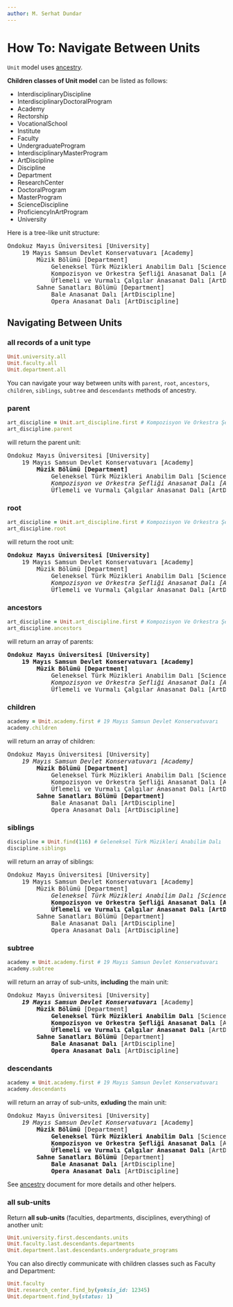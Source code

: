 ```yaml
---
author: M. Serhat Dundar
---
```


# How To: Navigate Between Units

`Unit` model uses [ancestry](https://github.com/stefankroes/ancestry).

**Children classes of Unit model** can be listed as follows:

- InterdisciplinaryDiscipline
- InterdisciplinaryDoctoralProgram
- Academy
- Rectorship
- VocationalSchool
- Institute
- Faculty
- UndergraduateProgram
- InterdisciplinaryMasterProgram
- ArtDiscipline
- Discipline
- Department
- ResearchCenter
- DoctoralProgram
- MasterProgram
- ScienceDiscipline
- ProficiencyInArtProgram
- University

Here is a tree-like unit structure:

<pre>
Ondokuz Mayıs Üniversitesi [University]
    19 Mayıs Samsun Devlet Konservatuvarı [Academy]
        Müzik Bölümü [Department]
            Geleneksel Türk Müzikleri Anabilim Dalı [ScienceDiscipline]
            Kompozisyon ve Orkestra Şefliği Anasanat Dalı [ArtDiscipline]
            Üflemeli ve Vurmalı Çalgılar Anasanat Dalı [ArtDiscipline]
        Sahne Sanatları Bölümü [Department]
            Bale Anasanat Dalı [ArtDiscipline]
            Opera Anasanat Dalı [ArtDiscipline]
</pre>

## Navigating Between Units

### all records of a unit type

```ruby
Unit.university.all
Unit.faculty.all
Unit.department.all
```

You can navigate your way between units with `parent`, `root`, `ancestors`, `children`, `siblings`, `subtree` and `descendants` methods of ancestry.

### parent

```ruby
art_discipline = Unit.art_discipline.first # Kompozisyon Ve Orkestra Şefliği Anasanat Dalı
art_discipline.parent
```

will return the parent unit:

<pre>
Ondokuz Mayıs Üniversitesi [University]
    19 Mayıs Samsun Devlet Konservatuvarı [Academy]
        <b>Müzik Bölümü [Department]</b>
            Geleneksel Türk Müzikleri Anabilim Dalı [ScienceDiscipline]
            <i>Kompozisyon ve Orkestra Şefliği Anasanat Dalı [ArtDiscipline]</i>
            Üflemeli ve Vurmalı Çalgılar Anasanat Dalı [ArtDiscipline]
</pre>

### root

```ruby
art_discipline = Unit.art_discipline.first # Kompozisyon Ve Orkestra Şefliği Anasanat Dalı
art_discipline.root
```

will return the root unit:

<pre>
<b>Ondokuz Mayıs Üniversitesi [University]</b>
    19 Mayıs Samsun Devlet Konservatuvarı [Academy]
        Müzik Bölümü [Department]
            Geleneksel Türk Müzikleri Anabilim Dalı [ScienceDiscipline]
            <i>Kompozisyon ve Orkestra Şefliği Anasanat Dalı [ArtDiscipline]</i>
            Üflemeli ve Vurmalı Çalgılar Anasanat Dalı [ArtDiscipline]
</pre>

### ancestors

```ruby
art_discipline = Unit.art_discipline.first # Kompozisyon Ve Orkestra Şefliği Anasanat Dalı
art_discipline.ancestors
```

will return an array of parents:

<pre>
<b>Ondokuz Mayıs Üniversitesi [University]</b>
    <b>19 Mayıs Samsun Devlet Konservatuvarı [Academy]</b>
        <b>Müzik Bölümü [Department]</b>
            Geleneksel Türk Müzikleri Anabilim Dalı [ScienceDiscipline]
            <i>Kompozisyon ve Orkestra Şefliği Anasanat Dalı [ArtDiscipline]</i>
            Üflemeli ve Vurmalı Çalgılar Anasanat Dalı [ArtDiscipline]
</pre>

### children

```ruby
academy = Unit.academy.first # 19 Mayıs Samsun Devlet Konservatuvarı
academy.children
```

will return an array of children:

<pre>
Ondokuz Mayıs Üniversitesi [University]
    <i>19 Mayıs Samsun Devlet Konservatuvarı [Academy]</i>
        <b>Müzik Bölümü [Department]</b>
            Geleneksel Türk Müzikleri Anabilim Dalı [ScienceDiscipline]
            Kompozisyon ve Orkestra Şefliği Anasanat Dalı [ArtDiscipline]
            Üflemeli ve Vurmalı Çalgılar Anasanat Dalı [ArtDiscipline]
        <b>Sahne Sanatları Bölümü [Department]</b>
            Bale Anasanat Dalı [ArtDiscipline]
            Opera Anasanat Dalı [ArtDiscipline]
</pre>

### siblings

```ruby
discipline = Unit.find(116) # Geleneksel Türk Müzikleri Anabilim Dalı
discipline.siblings
```

will return an array of siblings:

<pre>
Ondokuz Mayıs Üniversitesi [University]
    19 Mayıs Samsun Devlet Konservatuvarı [Academy]
        Müzik Bölümü [Department]
            <i>Geleneksel Türk Müzikleri Anabilim Dalı [ScienceDiscipline]</i>
            <b>Kompozisyon ve Orkestra Şefliği Anasanat Dalı [ArtDiscipline]</b>
            <b>Üflemeli ve Vurmalı Çalgılar Anasanat Dalı [ArtDiscipline]</b>
        Sahne Sanatları Bölümü [Department]
            Bale Anasanat Dalı [ArtDiscipline]
            Opera Anasanat Dalı [ArtDiscipline]
</pre>

### subtree

```ruby
academy = Unit.academy.first # 19 Mayıs Samsun Devlet Konservatuvarı
academy.subtree
```

will return an array of sub-units, **including** the main unit:

<pre>
Ondokuz Mayıs Üniversitesi [University]
    <i><b>19 Mayıs Samsun Devlet Konservatuvarı</i></b> [Academy]
        <b>Müzik Bölümü</b> [Department]
            <b>Geleneksel Türk Müzikleri Anabilim Dalı</b> [ScienceDiscipline]
            <b>Kompozisyon ve Orkestra Şefliği Anasanat Dalı</b> [ArtDiscipline]
            <b>Üflemeli ve Vurmalı Çalgılar Anasanat Dalı</b> [ArtDiscipline]
        <b>Sahne Sanatları Bölümü</b> [Department]
            <b>Bale Anasanat Dalı</b> [ArtDiscipline]
            <b>Opera Anasanat Dalı</b> [ArtDiscipline]
</pre>

### descendants

```ruby
academy = Unit.academy.first # 19 Mayıs Samsun Devlet Konservatuvarı
academy.descendants
```

will return an array of sub-units, **exluding** the main unit:

<pre>
Ondokuz Mayıs Üniversitesi [University]
    <i>19 Mayıs Samsun Devlet Konservatuvarı</i> [Academy]
        <b>Müzik Bölümü</b> [Department]
            <b>Geleneksel Türk Müzikleri Anabilim Dalı</b> [ScienceDiscipline]
            <b>Kompozisyon ve Orkestra Şefliği Anasanat Dalı</b> [ArtDiscipline]
            <b>Üflemeli ve Vurmalı Çalgılar Anasanat Dalı</b> [ArtDiscipline]
        <b>Sahne Sanatları Bölümü</b> [Department]
            <b>Bale Anasanat Dalı</b> [ArtDiscipline]
            <b>Opera Anasanat Dalı</b> [ArtDiscipline]
</pre>

See [ancestry](https://github.com/stefankroes/ancestry) document for more details and other helpers.

### all sub-units

Return **all sub-units** (faculties, departments, disciplines, everything) of another unit:

```ruby
Unit.university.first.descendants.units
Unit.faculty.last.descendants.departments
Unit.department.last.descendants.undergraduate_programs
```

You can also directly communicate with children classes such as Faculty and Department:

```ruby
Unit.faculty
Unit.research_center.find_by(yoksis_id: 12345)
Unit.department.find_by(status: 1)
```
